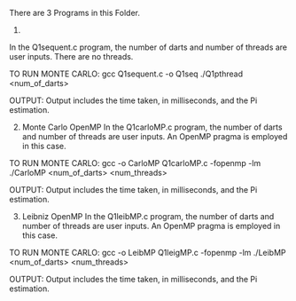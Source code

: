 There are 3 Programs in this Folder.

1.
In the Q1sequent.c program, the number of darts and number of threads are user inputs. There are no threads.

TO RUN MONTE CARLO:
gcc Q1sequent.c -o Q1seq
./Q1pthread <num_of_darts>

OUTPUT:
Output includes the time taken, in milliseconds, and the Pi estimation.

2. Monte Carlo OpenMP
In the Q1carloMP.c program, the number of darts and number of threads are user inputs. An OpenMP pragma is employed in this case.

TO RUN MONTE CARLO:
gcc -o CarloMP Q1carloMP.c -fopenmp -lm
./CarloMP <num_of_darts> <num_threads>

OUTPUT:
Output includes the time taken, in milliseconds, and the Pi estimation.

3. Leibniz OpenMP
In the Q1leibMP.c program, the number of darts and number of threads are user inputs. An OpenMP pragma is employed in this case.

TO RUN MONTE CARLO:
gcc -o LeibMP Q1leigMP.c -fopenmp -lm
./LeibMP <num_of_darts> <num_threads>

OUTPUT:
Output includes the time taken, in milliseconds, and the Pi estimation.
